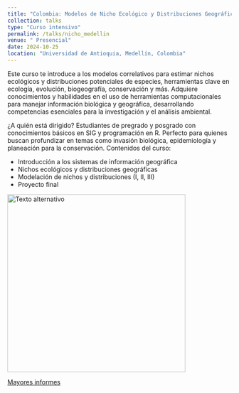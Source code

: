```yaml
---
title: "Colombia: Modelos de Nicho Ecológico y Distribuciones Geográficas de Especies"
collection: talks
type: "Curso intensivo"
permalink: /talks/nicho_medellin
venue: " Presencial"
date: 2024-10-25
location: "Universidad de Antioquia, Medellín, Colombia"
---
```


Este curso te introduce a los modelos correlativos para estimar nichos ecológicos y distribuciones potenciales de especies, herramientas clave en ecología, evolución, biogeografía, conservación y más. Adquiere conocimientos y habilidades en el uso de herramientas computacionales para manejar información biológica y geográfica, desarrollando competencias esenciales para la investigación y el análisis ambiental.


¿A quién está dirigido?
Estudiantes de pregrado y posgrado con conocimientos básicos en SIG y programación en R. Perfecto para quienes buscan profundizar en temas como invasión biológica, epidemiología y planeación para la conservación.
Contenidos del curso:
- Introducción a los sistemas de información geográfica
- Nichos ecológicos y distribuciones geográficas
- Modelación de nichos y distribuciones (I, II, III)
- Proyecto final

<img src="https://scontent-qro1-1.xx.fbcdn.net/v/t39.30808-6/468026206_1069074231895426_1247973288120830778_n.jpg?_nc_cat=105&ccb=1-7&_nc_sid=127cfc&_nc_ohc=ZYxfsRopJlkQ7kNvgFdhdgn&_nc_zt=23&_nc_ht=scontent-qro1-1.xx&_nc_gid=AqTAi6Py1JODrpdnG4DuvrY&oh=00_AYAwQPZtv-DJXwLhBLRnAQgu4xKvSbpwe-feBbaMN0lLCw&oe=67457188" alt="Texto alternativo" width="400">

[Mayores informes](https://share.udea.edu.co/?q=po:o5323)
